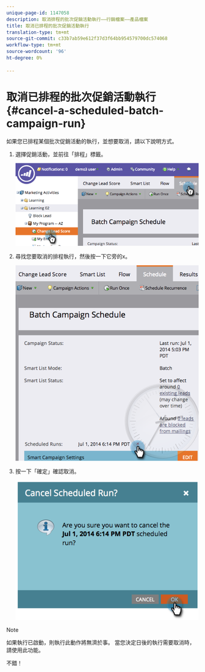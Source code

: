 ```yaml
---
unique-page-id: 1147058
description: 取消排程的批次促銷活動執行——行銷檔案——產品檔案
title: 取消已排程的批次促銷活動執行
translation-type: tm+mt
source-git-commit: c33b7ab59e612f37d3f64bb954579700dc574068
workflow-type: tm+mt
source-wordcount: '96'
ht-degree: 0%

---
```



# 取消已排程的批次促銷活動執行{#cancel-a-scheduled-batch-campaign-run}

如果您已排程某個批次促銷活動的執行，並想要取消，請以下說明方式。

1. 選擇促銷活動，並前往「排程」標籤。

   ![](assets/image2014-9-22-16-3a43-3a10.png)

1. 尋找您要取消的排程執行，然後按一下它旁的x。

   ![](assets/image2014-9-22-16-3a43-3a15.png)

1. 按一下「確定」確認取消。

   ![](assets/image2014-9-22-16-3a43-3a24.png)

>[!NOTE]
>
>如果執行已啟動，則執行此動作將無濟於事。 當您決定日後的執行需要取消時，請使用此功能。

不錯！